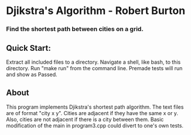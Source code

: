 # Djikstra's Algorithm - Robert Burton
### Find the shortest path between cities on a grid.

## Quick Start:
Extract all included files to a directory.
Navigate a shell, like bash, to this directory.
Run "make run" from the command line.
Premade tests will run and show as Passed.

## About
This program implements Djikstra's shortest path algorithm.
The text files are of format "city x y".
Cities are adjacent if they have the same x or y.
Also, cities are not adjacent if there is a city between them.
Basic modification of the main in program3.cpp could divert to one's own tests.
